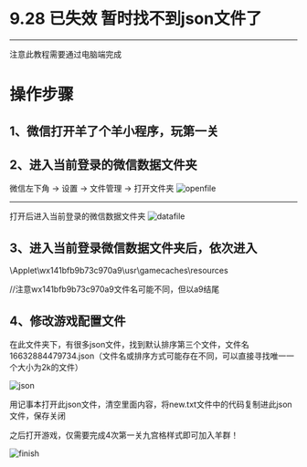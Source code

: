 # 9.28 已失效 暂时找不到json文件了
***
注意此教程需要通过电脑端完成

# 操作步骤
## 1、微信打开羊了个羊小程序，玩第一关

## 2、进入当前登录的微信数据文件夹
微信左下角 -> 设置 -> 文件管理 -> 打开文件夹
![openfile](https://github.com/codeNiuMa/yanglegeyang/blob/main/img-lib/Snipaste_2022-09-16_09-58-45.jpg)


***
打开后进入当前登录的微信数据文件夹
![datafile](https://github.com/codeNiuMa/yanglegeyang/blob/main/img-lib/Snipaste_2022-09-16_10-01-23.jpg)

## 3、进入当前登录微信数据文件夹后，依次进入
\Applet\wx141bfb9b73c970a9\usr\gamecaches\resources

//注意wx141bfb9b73c970a9文件名可能不同，但以a9结尾



## 4、修改游戏配置文件

在此文件夹下，有很多json文件，找到默认排序第三个文件，文件名16632884479734.json（文件名或排序方式可能存在不同，可以直接寻找唯一一个大小为2k的文件）

![json](https://github.com/codeNiuMa/yanglegeyang/blob/main/img-lib/Snipaste_2022-09-16_10-04-56.jpg)

用记事本打开此json文件，清空里面内容，将new.txt文件中的代码复制进此json文件，保存关闭

之后打开游戏，仅需要完成4次第一关九宫格样式即可加入羊群！

![finish](https://github.com/codeNiuMa/yanglegeyang/blob/main/img-lib/9993c3ac88b4a06f473a4dd3109cdb6.png)




